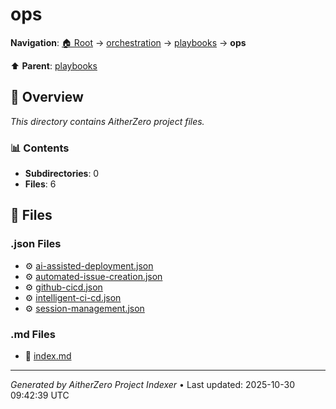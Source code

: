 # ops

**Navigation**: [🏠 Root](../../../index.md) → [orchestration](../../index.md) → [playbooks](../index.md) → **ops**

⬆️ **Parent**: [playbooks](../index.md)

## 📖 Overview

*This directory contains AitherZero project files.*

### 📊 Contents

- **Subdirectories**: 0
- **Files**: 6

## 📄 Files

### .json Files

- ⚙️ [ai-assisted-deployment.json](./ai-assisted-deployment.json)
- ⚙️ [automated-issue-creation.json](./automated-issue-creation.json)
- ⚙️ [github-cicd.json](./github-cicd.json)
- ⚙️ [intelligent-ci-cd.json](./intelligent-ci-cd.json)
- ⚙️ [session-management.json](./session-management.json)

### .md Files

- 📝 [index.md](./index.md)

---

*Generated by AitherZero Project Indexer* • Last updated: 2025-10-30 09:42:39 UTC

